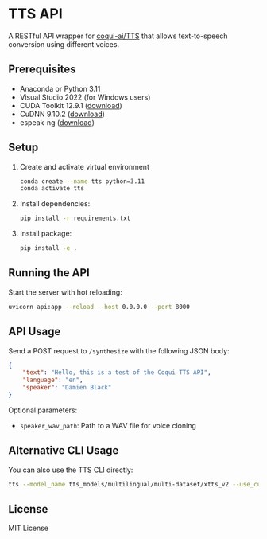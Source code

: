 # TTS API

A RESTful API wrapper for [coqui-ai/TTS](https://github.com/coqui-ai/TTS) that allows text-to-speech conversion using different voices.

## Prerequisites

- Anaconda or Python 3.11
- Visual Studio 2022 (for Windows users)
- CUDA Toolkit 12.9.1 ([download](https://developer.nvidia.com/cuda-downloads))
- CuDNN 9.10.2 ([download](https://developer.nvidia.com/rdp/cudnn-archive))
- espeak-ng ([download](https://github.com/espeak-ng/espeak-ng))

## Setup

1. Create and activate virtual environment

    ```bash
    conda create --name tts python=3.11
    conda activate tts
    ```

2. Install dependencies:

    ```bash
    pip install -r requirements.txt
    ```

3. Install package:

    ```bash
    pip install -e .
    ```

## Running the API

Start the server with hot reloading:

```bash
uvicorn api:app --reload --host 0.0.0.0 --port 8000
```

## API Usage

Send a POST request to `/synthesize` with the following JSON body:

```json
{
    "text": "Hello, this is a test of the Coqui TTS API",
    "language": "en",
    "speaker": "Damien Black"
}
```

Optional parameters:
- `speaker_wav_path`: Path to a WAV file for voice cloning

## Alternative CLI Usage

You can also use the TTS CLI directly:
```bash
tts --model_name tts_models/multilingual/multi-dataset/xtts_v2 --use_cuda true --speaker_idx "Damien Black" --language_idx "en" --out_path output.wav --text "This is a test."
```

## License

MIT License
